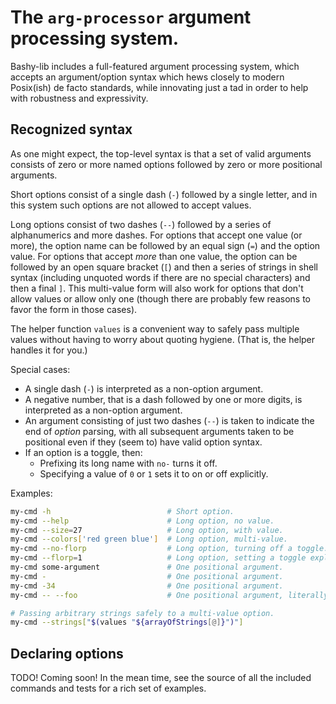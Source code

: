 The `arg-processor` argument processing system.
===============================================

Bashy-lib includes a full-featured argument processing system, which accepts an
argument/option syntax which hews closely to modern Posix(ish) de facto
standards, while innovating just a tad in order to help with robustness and
expressivity.

## Recognized syntax

As one might expect, the top-level syntax is that a set of valid arguments
consists of zero or more named options followed by zero or more positional
arguments.

Short options consist of a single dash (`-`) followed by a single letter, and in
this system such options are not allowed to accept values.

Long options consist of two dashes (`--`) followed by a series of alphanumerics
and more dashes. For options that accept one value (or more), the option name
can be followed by an equal sign (`=`) and the option value. For options that
accept _more_ than one value, the option can be followed by an open square
bracket (`[`) and then a series of strings in shell syntax (including unquoted
words if there are no special characters) and then a final `]`. This multi-value
form will also work for options that don't allow values or allow only one
(though there are probably few reasons to favor the form in those cases).

The helper function `values` is a convenient way to safely pass multiple values
without having to worry about quoting hygiene. (That is, the helper handles it
for you.)

Special cases:
* A single dash (`-`) is interpreted as a non-option argument.
* A negative number, that is a dash followed by one or more digits, is
  interpreted as a non-option argument.
* An argument consisting of just two dashes (`--`) is taken to indicate the
  end of _option_ parsing, with all subsequent arguments taken to be positional
  even if they (seem to) have valid option syntax.
* If an option is a toggle, then:
  * Prefixing its long name with `no-` turns it off.
  * Specifying a value of `0` or `1` sets it to on or off explicitly.

Examples:

```bash
my-cmd -h                          # Short option.
my-cmd --help                      # Long option, no value.
my-cmd --size=27                   # Long option, with value.
my-cmd --colors['red green blue']  # Long option, multi-value.
my-cmd --no-florp                  # Long option, turning off a toggle.
my-cmd --florp=1                   # Long option, setting a toggle explicitly.
my-cmd some-argument               # One positional argument.
my-cmd -                           # One positional argument.
my-cmd -34                         # One positional argument.
my-cmd -- --foo                    # One positional argument, literally `--foo`.

# Passing arbitrary strings safely to a multi-value option.
my-cmd --strings["$(values "${arrayOfStrings[@]}")"]
```

## Declaring options

TODO! Coming soon! In the mean time, see the source of all the included commands
and tests for a rich set of examples.
